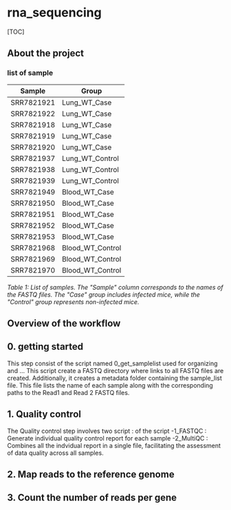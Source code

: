 # rna_sequencing

[TOC]

## About the project

### list of sample 
|Sample	|Group|
|-------|------|
|SRR7821921|	Lung_WT_Case|
SRR7821922|	Lung_WT_Case
SRR7821918	|Lung_WT_Case
SRR7821919	|Lung_WT_Case
SRR7821920|	Lung_WT_Case
SRR7821937	|Lung_WT_Control
SRR7821938	|Lung_WT_Control
SRR7821939	|Lung_WT_Control
SRR7821949	|Blood_WT_Case
SRR7821950	|Blood_WT_Case
SRR7821951	|Blood_WT_Case
SRR7821952	|Blood_WT_Case
SRR7821953	|Blood_WT_Case
SRR7821968	|Blood_WT_Control
SRR7821969	|Blood_WT_Control
SRR7821970|	Blood_WT_Control

*Table 1: List of samples. The "Sample" column corresponds to the names of the FASTQ files. The "Case" group includes infected mice, while the "Control" group represents non-infected mice.*
## Overview of the workflow

## 0. getting started

This step consist of the script named 0_get_samplelist used for organizing and ... This script create a FASTQ directory where links to all FASTQ files are created. Additionally, it creates a metadata folder containing the sample_list file. This file lists the name of each sample along with the corresponding paths to the Read1 and Read 2 FASTQ files.

## 1. Quality control 

The Quality control step involves two script :
of the script
-1_FASTQC : Generate individual quality control report for each sample
-2_MultiQC : Combines all the indvidual report in a single file, facilitating the assessment of data quality across all samples.

## 2. Map reads to the reference genome



## 3. Count the number of reads per gene
